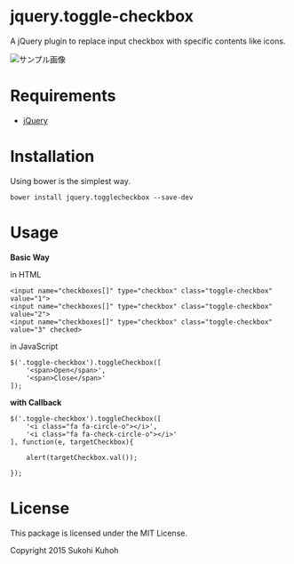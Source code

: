 # jquery.toggle-checkbox
A jQuery plugin to replace input checkbox with specific contents like icons.

![サンプル画像](http://i.imgur.com/WyqwhnQ.png) 

Requirements
====

* [jQuery](https://jquery.com/)

Installation
=====
Using bower is the simplest way.

    bower install jquery.togglecheckbox --save-dev

Usage
====

**Basic Way**

in HTML
    
    <input name="checkboxes[]" type="checkbox" class="toggle-checkbox" value="1">
    <input name="checkboxes[]" type="checkbox" class="toggle-checkbox" value="2">
    <input name="checkboxes[]" type="checkbox" class="toggle-checkbox" value="3" checked>
    

in JavaScript

    $('.toggle-checkbox').toggleCheckbox([
        '<span>Open</span>',
        '<span>Close</span>'
    ]);
    

**with Callback**

    $('.toggle-checkbox').toggleCheckbox([
        '<i class="fa fa-circle-o"></i>',
        '<i class="fa fa-check-circle-o"></i>'
    ], function(e, targetCheckbox){

        alert(targetCheckbox.val());

    });

License
====

This package is licensed under the MIT License.

Copyright 2015 Sukohi Kuhoh
